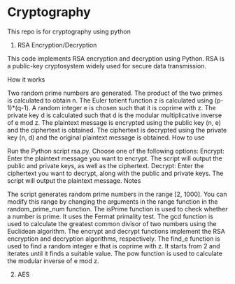 # Cryptography

This repo is for cryptography using python

1. RSA Encryption/Decryption

This code implements RSA encryption and decryption using Python. RSA is a public-key cryptosystem widely used for secure data transmission.

How it works

Two random prime numbers are generated.
The product of the two primes is calculated to obtain n.
The Euler totient function z is calculated using (p-1)*(q-1).
A random integer e is chosen such that it is coprime with z.
The private key d is calculated such that d is the modular multiplicative inverse of e mod z.
The plaintext message is encrypted using the public key (n, e) and the ciphertext is obtained.
The ciphertext is decrypted using the private key (n, d) and the original plaintext message is obtained.
How to use

Run the Python script rsa.py.
Choose one of the following options:
Encrypt: Enter the plaintext message you want to encrypt. The script will output the public and private keys, as well as the ciphertext.
Decrypt: Enter the ciphertext you want to decrypt, along with the public and private keys. The script will output the plaintext message.
Notes

The script generates random prime numbers in the range [2, 1000]. You can modify this range by changing the arguments in the range function in the random_prime_num function.
The isPrime function is used to check whether a number is prime. It uses the Fermat primality test.
The gcd function is used to calculate the greatest common divisor of two numbers using the Euclidean algorithm.
The encrypt and decrypt functions implement the RSA encryption and decryption algorithms, respectively.
The find_e function is used to find a random integer e that is coprime with z. It starts from 2 and iterates until it finds a suitable value.
The pow function is used to calculate the modular inverse of e mod z.
  
2. AES
